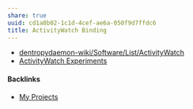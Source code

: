 ```yaml
---
share: true
uuid: cd1a8b02-1c1d-4cef-ae6a-050f9d7ffdc6
title: ActivityWatch Binding
---
```

* [dentropydaemon-wiki/Software/List/ActivityWatch](../dentropydaemon-wiki/Software/List/ActivityWatch)
* [ActivityWatch Experiments](../71cde479-25d2-47df-bdd8-0f9a41b7c510)


#### Backlinks

* [My Projects](/e76c8ac9-69f3-477f-8015-556e83738432)